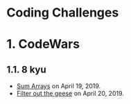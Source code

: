 # Coding Challenges

# 1. CodeWars
## 1.1. 8 kyu
- [Sum Arrays](https://www.codewars.com/kata/sum-arrays/javascript) on April 19, 2019.
- [Filter out the geese](https://www.codewars.com/kata/filter-out-the-geese/train/javascript) on April 20, 2019.